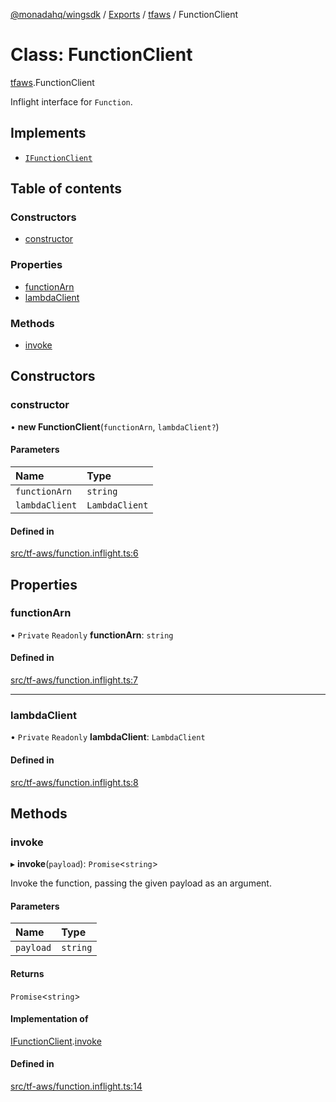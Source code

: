 [@monadahq/wingsdk](../README.md) / [Exports](../modules.md) / [tfaws](../modules/tfaws.md) / FunctionClient

# Class: FunctionClient

[tfaws](../modules/tfaws.md).FunctionClient

Inflight interface for `Function`.

## Implements

- [`IFunctionClient`](../interfaces/cloud.IFunctionClient.md)

## Table of contents

### Constructors

- [constructor](tfaws.FunctionClient.md#constructor)

### Properties

- [functionArn](tfaws.FunctionClient.md#functionarn)
- [lambdaClient](tfaws.FunctionClient.md#lambdaclient)

### Methods

- [invoke](tfaws.FunctionClient.md#invoke)

## Constructors

### constructor

• **new FunctionClient**(`functionArn`, `lambdaClient?`)

#### Parameters

| Name | Type |
| :------ | :------ |
| `functionArn` | `string` |
| `lambdaClient` | `LambdaClient` |

#### Defined in

[src/tf-aws/function.inflight.ts:6](https://github.com/monadahq/winglang/blob/main/libs/wingsdk/src/tf-aws/function.inflight.ts#L6)

## Properties

### functionArn

• `Private` `Readonly` **functionArn**: `string`

#### Defined in

[src/tf-aws/function.inflight.ts:7](https://github.com/monadahq/winglang/blob/main/libs/wingsdk/src/tf-aws/function.inflight.ts#L7)

___

### lambdaClient

• `Private` `Readonly` **lambdaClient**: `LambdaClient`

#### Defined in

[src/tf-aws/function.inflight.ts:8](https://github.com/monadahq/winglang/blob/main/libs/wingsdk/src/tf-aws/function.inflight.ts#L8)

## Methods

### invoke

▸ **invoke**(`payload`): `Promise`<`string`\>

Invoke the function, passing the given payload as an argument.

#### Parameters

| Name | Type |
| :------ | :------ |
| `payload` | `string` |

#### Returns

`Promise`<`string`\>

#### Implementation of

[IFunctionClient](../interfaces/cloud.IFunctionClient.md).[invoke](../interfaces/cloud.IFunctionClient.md#invoke)

#### Defined in

[src/tf-aws/function.inflight.ts:14](https://github.com/monadahq/winglang/blob/main/libs/wingsdk/src/tf-aws/function.inflight.ts#L14)
